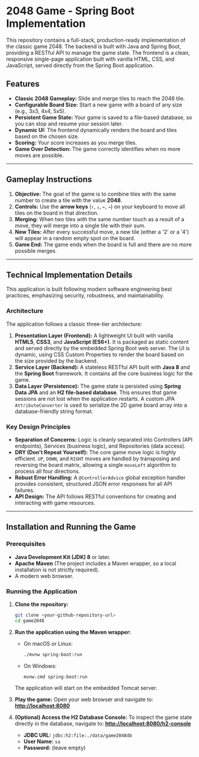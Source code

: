# 2048 Game - Spring Boot Implementation

This repository contains a full-stack, production-ready implementation of the classic game 2048. The backend is built with Java and Spring Boot, providing a RESTful API to manage the game state. The frontend is a clean, responsive single-page application built with vanilla HTML, CSS, and JavaScript, served directly from the Spring Boot application.

## Features

*   **Classic 2048 Gameplay:** Slide and merge tiles to reach the 2048 tile.
*   **Configurable Board Size:** Start a new game with a board of any size (e.g., 3x3, 4x4, 5x5).
*   **Persistent Game State:** Your game is saved to a file-based database, so you can stop and resume your session later.
*   **Dynamic UI:** The frontend dynamically renders the board and tiles based on the chosen size.
*   **Scoring:** Your score increases as you merge tiles.
*   **Game Over Detection:** The game correctly identifies when no more moves are possible.

---

## Gameplay Instructions

1.  **Objective:** The goal of the game is to combine tiles with the same number to create a tile with the value **2048**.
2.  **Controls:** Use the **arrow keys** (`↑`, `↓`, `←`, `→`) on your keyboard to move all tiles on the board in that direction.
3.  **Merging:** When two tiles with the same number touch as a result of a move, they will merge into a single tile with their sum.
4.  **New Tiles:** After every successful move, a new tile (either a '2' or a '4') will appear in a random empty spot on the board.
5.  **Game End:** The game ends when the board is full and there are no more possible merges.

---

## Technical Implementation Details

This application is built following modern software engineering best practices, emphasizing security, robustness, and maintainability.

### Architecture

The application follows a classic three-tier architecture:

1.  **Presentation Layer (Frontend):** A lightweight UI built with vanilla **HTML5**, **CSS3**, and **JavaScript (ES6+)**. It is packaged as static content and served directly by the embedded Spring Boot web server. The UI is dynamic, using CSS Custom Properties to render the board based on the size provided by the backend.
2.  **Service Layer (Backend):** A stateless RESTful API built with **Java 8** and the **Spring Boot** framework. It contains all the core business logic for the game.
3.  **Data Layer (Persistence):** The game state is persisted using **Spring Data JPA** and an **H2 file-based database**. This ensures that game sessions are not lost when the application restarts. A custom JPA `AttributeConverter` is used to serialize the 2D game board array into a database-friendly string format.

### Key Design Principles

*   **Separation of Concerns:** Logic is cleanly separated into Controllers (API endpoints), Services (business logic), and Repositories (data access).
*   **DRY (Don't Repeat Yourself):** The core game move logic is highly efficient. `UP`, `DOWN`, and `RIGHT` moves are handled by transposing and reversing the board matrix, allowing a single `moveLeft` algorithm to process all four directions.
*   **Robust Error Handling:** A `@ControllerAdvice` global exception handler provides consistent, structured JSON error responses for all API failures.
*   **API Design:** The API follows RESTful conventions for creating and interacting with game resources.

---

## Installation and Running the Game

### Prerequisites

*   **Java Development Kit (JDK) 8** or later.
*   **Apache Maven** (The project includes a Maven wrapper, so a local installation is not strictly required).
*   A modern web browser.

### Running the Application

1.  **Clone the repository:**
    ```bash
    git clone <your-github-repository-url>
    cd game2048
    ```

2.  **Run the application using the Maven wrapper:**
    *   On macOS or Linux:
        ```bash
        ./mvnw spring-boot:run
        ```
    *   On Windows:
        ```bash
        mvnw.cmd spring-boot:run
        ```
    The application will start on the embedded Tomcat server.

3.  **Play the game:**
    Open your web browser and navigate to:
    [**http://localhost:8080**](http://localhost:8080)

4.  **(Optional) Access the H2 Database Console:**
    To inspect the game state directly in the database, navigate to:
    [**http://localhost:8080/h2-console**](http://localhost:8080/h2-console)
    *   **JDBC URL:** `jdbc:h2:file:./data/game2048db`
    *   **User Name:** `sa`
    *   **Password:** (leave empty)

